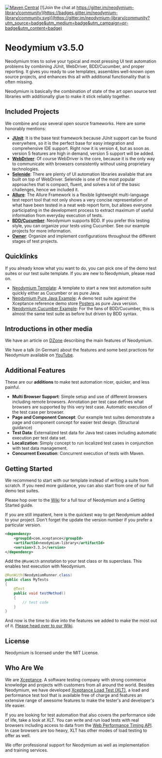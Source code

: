 [![Maven Central](https://img.shields.io/maven-central/v/com.xceptance/neodymium-library.svg?label=Maven%20Central)](https://search.maven.org/search?q=g:%22com.xceptance%22%20AND%20a:%22neodymium-library%22) [![Join the chat at https://gitter.im/neodymium-library/community](https://badges.gitter.im/neodymium-library/community.svg)](https://gitter.im/neodymium-library/community?utm_source=badge&utm_medium=badge&utm_campaign=pr-badge&utm_content=badge)

# Neodymium v3.5.0
Neodymium tries to solve your typical and most pressing UI test automation problems by combining JUnit, WebDriver, BDD/Cucumber, and proper reporting. It gives you ready to use templates, assembles well-known open source projects, and enhances this all with additional functionality that is often missing.

Neodymium is basically the combination of state of the art open source test libraries with additionally glue to make it stick reliably together.

## Included Projects
We combine and use several open source frameworks. Here are some honorably mentions:

* [**JUnit**](https://github.com/junit-team/junit4): It is the base test framework because JUnit support can be found everywhere, so it is the perfect base for easy integration and comprehensive IDE support. Right now it is version 4, but as soon as version 5 features are high in demand, version 5 support will be added.
* [**WebDriver**](https://github.com/SeleniumHQ/selenium): Of course WebDriver is the core, because it is the only way to communicate with browsers consistently without using proprietary technologies.
* [**Selenide**](https://github.com/codeborne/selenide): There are plenty of UI automation libraries available that are built on top of WebDriver. Selenide is one of the most popular approaches that is compact, fluent, and solves a lot of the basic challenges, hence we included it.
* [**Allure**](https://github.com/allure-framework/allure2): The Allure Framework is a flexible lightweight multi-language test report tool that not only shows a very concise representation of what have been tested in a neat web report form, but allows everyone participating in the development process to extract maximum of useful information from everyday execution of tests.
* [**BDD/Cucumber**](https://github.com/cucumber/cucumber-jvm): Neodymium supports BDD. If you prefer this testing style, you can organize your tests using Cucumber. See our example projects for more information.
* [**Owner**](https://github.com/lviggiano/owner): Organize and implement configurations throughout the different stages of test projects.

## Quicklinks
If you already know what you want to do, you can pick one of the demo test suites or our test suite template. If you are new to Neodymium, please read on. 

* [Neodymium Template](https://github.com/Xceptance/neodymium-template): A template to start a new test automation suite quickly either as Cucumber or as pure Java. 
* [Neodymium Pure Java Example](https://github.com/Xceptance/neodymium-example): A demo test suite against the Xceptance reference demo store [Posters](https://github.com/Xceptance/neodymium-library/wiki/Posters-demo-store) as pure Java version.  
* [Neodymium Cucumber Example](https://github.com/Xceptance/neodymium-cucumber-example): For the fans of BDD/Cucumber, this is almost the same test suite as before but driven by BDD syntax.

## Introductions in other media
We have an article on [DZone](https://dzone.com/articles/neodymium-an-open-source-framework-for-web-testing) describing the main features of Neodymium.

We have a talk (in German) about the features and some best practices for Neodymium available on [YouTube](https://www.youtube.com/watch?v=hn-juzcXrZg).

## Additional Features
These are our **additions** to make test automation nicer, quicker, and less painful. 

* **Multi Browser Support**: Simple setup and use of different browsers including remote browsers. Annotation per test case defines what browsers are supported by this very test case. Automatic execution of the test case per browser.
* **Page and Component Concept**: Our example test suites demonstrate a page and component concept for easier test design. (Structural guidance)
* **Test Data**: Externalized test data for Java test cases including automatic execution per test data set.
* **Localization**: Simply concept to run localized test cases in conjunction with test data management.
* **Concurrent Execution**: Concurrent execution of tests with Maven.

## Getting Started
We recommend to start with our template instead of writing a suite from scratch. If you need more guidance, you can also start from one of our full demo test suites.

Please hop over to the [Wiki](https://github.com/Xceptance/neodymium-library/wiki/) for a full tour of Neodymium and a Getting Started guide. 

If you are still impatient, here is the quickest way to get Neodymium added to your project. Don't forget the update the version number if you prefer a particular version.

```xml
<dependency>
    <groupId>com.xceptance</groupId>
    <artifactId>neodymium-library</artifactId>
    <version>3.3.1</version>
</dependency>
```
Add the `@RunWith` annotation to your test class or its superclass. This enables test execution with Neodymium.
```java
@RunWith(NeodymiumRunner.class)
public class MyTests
{
    @Test 
    public void testMethod()
    {
        // test code
    }
}
```
And now is the time to dive into the features we added to make the most out of it. [Please head over to our Wiki](https://github.com/Xceptance/neodymium-library/wiki/).

## License
Neodymium is licensed under the MIT License.

## Who Are We
We are [Xceptance](https://www.xceptance.com/). A software testing company with strong commerce knowledge and projects with customers from all around the world. Besides Neodymium, we have developed [Xceptance Load Test (XLT)](https://www.xceptance.com/en/xlt/), a load and performance test tool that is available free of charge and features an extensive range of awesome features to make the tester's and developer's life easier.

If you are looking for test automation that also covers the performance side of life, take a look at XLT. You can write and run load tests with real browsers including access to data from the [Web Performance Timing API](http://w3c.github.io/perf-timing-primer/). In case browsers are too heavy, XLT has other modes of load testing to offer as well. 

We offer professional support for Neodymium as well as implementation and training services.
